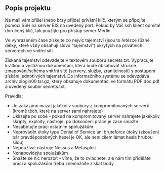 ## Popis projektu
Na mail vám přišel (nebo brzy přijde) privátní klíč, kterým se připojíte pomocí SSH na server BIS na uvedený port. Pokud by Váš ssh klient odmítal doručený klíč, tak použijte pro přístup server Merlin.

Ve vyhrazeném čase získejte co nejvíc tajemství (jsou to řetězce různé délky, které vždy obsahují slovo "tajemství") ukrytých na privátních serverech ve vnitřní síti.

 Získaná tajemství odevzdejte v textovém souboru secrets.txt. Vypracujte krátkou a výstižnou dokumentaci, která bude obsahovat stručné zmapování/schéma vnitřní sítě (servery, služby, zranitelnosti) s postupem získání jednotlivých tajemství. Do informačního systému se odevzdává archiv xlogin00.tar.gz, který obsahuje dokumentaci ve formátu PDF doc.pdf a uvedený soubor secrets.txt.

Pravidla:
- Je zakázáno mazat jakékoliv soubory z kompromitovaných serverů (kromě těch, které na server sami nahrajete)
- Uklízejte po sobě - pokud na kompromitovaný server nahrajete jakékoliv skripty, exploity, nástroje, po dokončení práce je zase smažte
- Nesabotujte práci ostatním spolužákům
- Neprovádět útoky typu Denial of Service ani bruteforce útoky (zkoušení pár pravděpodobných hesel je OK, ale není cílem lámat hesla hrubou silou)
- Nepoužívat nástroje Nessus a Metasploit
- Nenapovídejte spolužákům
- Snažte se nic nerozbít - víme, že to zvládnete, ale nám tím přiděláte práci a spolužákům třeba znemožníte získat body